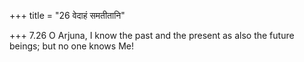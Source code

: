 +++
title = "26 वेदाहं समतीतानि"

+++
7.26 O Arjuna, I know the past and the present as also the future
beings; but no one knows Me!
